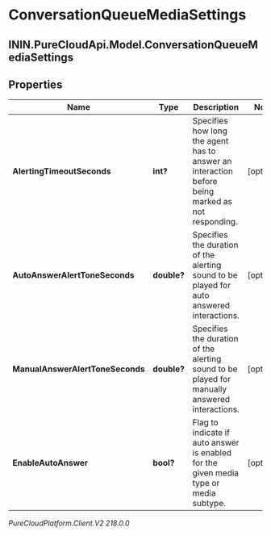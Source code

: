 # ConversationQueueMediaSettings

## ININ.PureCloudApi.Model.ConversationQueueMediaSettings

## Properties

|Name | Type | Description | Notes|
|------------ | ------------- | ------------- | -------------|
| **AlertingTimeoutSeconds** | **int?** | Specifies how long the agent has to answer an interaction before being marked as not responding. | [optional] |
| **AutoAnswerAlertToneSeconds** | **double?** | Specifies the duration of the alerting sound to be played for auto answered interactions. | [optional] |
| **ManualAnswerAlertToneSeconds** | **double?** | Specifies the duration of the alerting sound to be played for manually answered interactions. | [optional] |
| **EnableAutoAnswer** | **bool?** | Flag to indicate if auto answer is enabled for the given media type or media subtype. | [optional] |



_PureCloudPlatform.Client.V2 218.0.0_
